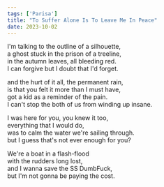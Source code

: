 ```yaml
---
tags: ['Parisa']
title: "To Suffer Alone Is To Leave Me In Peace"
date: 2023-10-02
---
```


I'm talking to the outline of a silhouette,  
a ghost stuck in the prison of a treeline,  
in the autumn leaves, all bleeding red.  
I can forgive but I doubt that I'd forget.

and the hurt of it all, the permanent rain,  
is that you felt it more than I must have,  
got a kid as a reminder of the pain.  
I can't stop the both of us from winding up insane.

I was here for you, you knew it too,  
everything that I would do,  
was to calm the water we're sailing through.  
but I guess that's not ever enough for you?

We're a boat in a flash-flood  
with the rudders long lost,  
and I wanna save the SS DumbFuck,  
but I'm not gonna be paying the cost.
